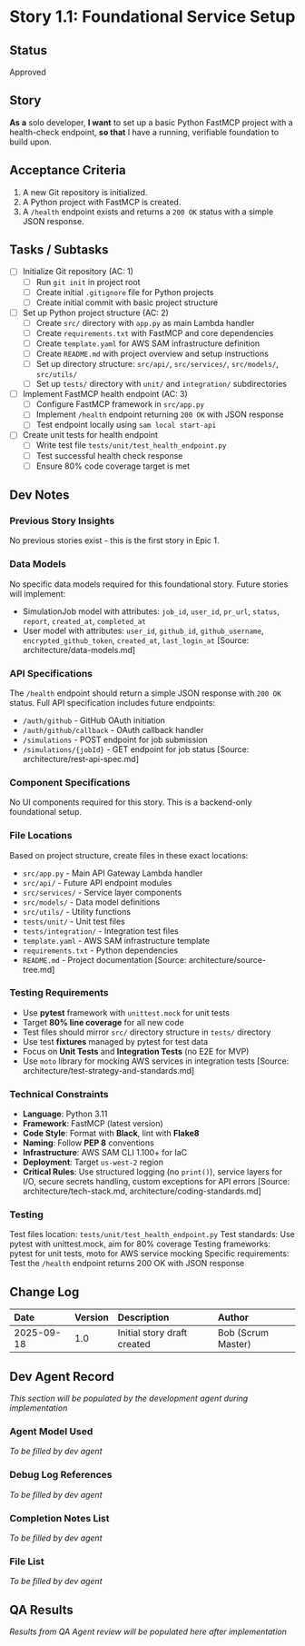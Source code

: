 # Story 1.1: Foundational Service Setup

## Status
Approved

## Story
**As a** solo developer,
**I want** to set up a basic Python FastMCP project with a health-check endpoint,
**so that** I have a running, verifiable foundation to build upon.

## Acceptance Criteria
1. A new Git repository is initialized.
2. A Python project with FastMCP is created.
3. A `/health` endpoint exists and returns a `200 OK` status with a simple JSON response.

## Tasks / Subtasks
- [ ] Initialize Git repository (AC: 1)
  - [ ] Run `git init` in project root
  - [ ] Create initial `.gitignore` file for Python projects
  - [ ] Create initial commit with basic project structure
- [ ] Set up Python project structure (AC: 2)
  - [ ] Create `src/` directory with `app.py` as main Lambda handler
  - [ ] Create `requirements.txt` with FastMCP and core dependencies
  - [ ] Create `template.yaml` for AWS SAM infrastructure definition
  - [ ] Create `README.md` with project overview and setup instructions
  - [ ] Set up directory structure: `src/api/`, `src/services/`, `src/models/`, `src/utils/`
  - [ ] Set up `tests/` directory with `unit/` and `integration/` subdirectories
- [ ] Implement FastMCP health endpoint (AC: 3)
  - [ ] Configure FastMCP framework in `src/app.py`
  - [ ] Implement `/health` endpoint returning `200 OK` with JSON response
  - [ ] Test endpoint locally using `sam local start-api`
- [ ] Create unit tests for health endpoint
  - [ ] Write test file `tests/unit/test_health_endpoint.py`
  - [ ] Test successful health check response
  - [ ] Ensure 80% code coverage target is met

## Dev Notes

### Previous Story Insights
No previous stories exist - this is the first story in Epic 1.

### Data Models
No specific data models required for this foundational story. Future stories will implement:
- SimulationJob model with attributes: `job_id`, `user_id`, `pr_url`, `status`, `report`, `created_at`, `completed_at`
- User model with attributes: `user_id`, `github_id`, `github_username`, `encrypted_github_token`, `created_at`, `last_login_at`
[Source: architecture/data-models.md]

### API Specifications
The `/health` endpoint should return a simple JSON response with `200 OK` status. Full API specification includes future endpoints:
- `/auth/github` - GitHub OAuth initiation
- `/auth/github/callback` - OAuth callback handler
- `/simulations` - POST endpoint for job submission
- `/simulations/{jobId}` - GET endpoint for job status
[Source: architecture/rest-api-spec.md]

### Component Specifications
No UI components required for this story. This is a backend-only foundational setup.

### File Locations
Based on project structure, create files in these exact locations:
- `src/app.py` - Main API Gateway Lambda handler
- `src/api/` - Future API endpoint modules
- `src/services/` - Service layer components
- `src/models/` - Data model definitions
- `src/utils/` - Utility functions
- `tests/unit/` - Unit test files
- `tests/integration/` - Integration test files
- `template.yaml` - AWS SAM infrastructure template
- `requirements.txt` - Python dependencies
- `README.md` - Project documentation
[Source: architecture/source-tree.md]

### Testing Requirements
- Use **pytest** framework with `unittest.mock` for unit tests
- Target **80% line coverage** for all new code
- Test files should mirror `src/` directory structure in `tests/` directory
- Use test **fixtures** managed by pytest for test data
- Focus on **Unit Tests** and **Integration Tests** (no E2E for MVP)
- Use `moto` library for mocking AWS services in integration tests
[Source: architecture/test-strategy-and-standards.md]

### Technical Constraints
- **Language**: Python 3.11
- **Framework**: FastMCP (latest version)
- **Code Style**: Format with **Black**, lint with **Flake8**
- **Naming**: Follow **PEP 8** conventions
- **Infrastructure**: AWS SAM CLI 1.100+ for IaC
- **Deployment**: Target `us-west-2` region
- **Critical Rules**: Use structured logging (no `print()`), service layers for I/O, secure secrets handling, custom exceptions for API errors
[Source: architecture/tech-stack.md, architecture/coding-standards.md]

### Testing
Test files location: `tests/unit/test_health_endpoint.py`
Test standards: Use pytest with unittest.mock, aim for 80% coverage
Testing frameworks: pytest for unit tests, moto for AWS service mocking
Specific requirements: Test the `/health` endpoint returns 200 OK with JSON response

## Change Log
| Date | Version | Description | Author |
| :--- | :--- | :--- | :--- |
| 2025-09-18 | 1.0 | Initial story draft created | Bob (Scrum Master) |

## Dev Agent Record
*This section will be populated by the development agent during implementation*

### Agent Model Used
*To be filled by dev agent*

### Debug Log References
*To be filled by dev agent*

### Completion Notes List
*To be filled by dev agent*

### File List
*To be filled by dev agent*

## QA Results
*Results from QA Agent review will be populated here after implementation*
